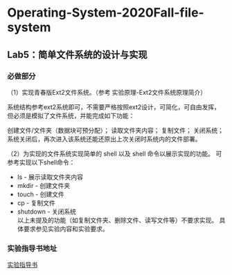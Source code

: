 # Operating-System-2020Fall-file-system

## Lab5：简单文件系统的设计与实现

### 必做部分

（1）实现青春版Ext2文件系统。（参考 实验原理-Ext2文件系统原理简介）

系统结构参考ext2系统即可，不需要严格按照ext2设计，可简化，可自由发挥，但必须是模拟了文件系统，并能完成如下功能：

创建文件/文件夹（数据块可预分配）；
读取文件夹内容；
复制文件；
关闭系统；
系统关闭后，再次进入该系统还能还原出上次关闭时系统内的文件部署。

（2）为实现的文件系统实现简单的 shell 以及 shell 命令以展示实现的功能。 
可参考实现以下shell命令：
* ls - 展示读取文件夹内容
* mkdir - 创建文件夹
* touch - 创建文件
* cp - 复制文件
* shutdown - 关闭系统<br/>
以上未提及的功能（如复制文件夹、删除文件、读写文件等）不要求实现。 具体要求参见实验内容和实验要求。

### 实验指导书地址
[实验指导书](https://hitsz-lab.gitee.io/os_lab/)